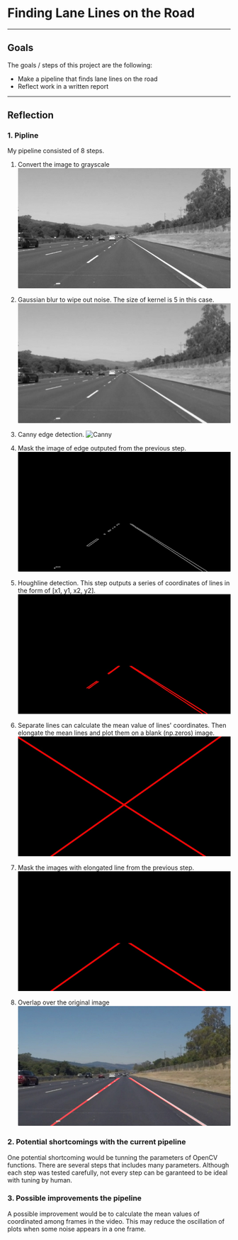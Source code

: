 # **Finding Lane Lines on the Road**

---

## Goals

The goals / steps of this project are the following:
* Make a pipeline that finds lane lines on the road
* Reflect work in a written report


[//]: # (Image References)

[gray]: ./examples/gray.jpg "Grayscale"
[blur]: ./examples/blur.jpg "Blur"
[canny]: ./examples/cannpy.jpg "Canny"
[masked_canny]: ./examples/masked_canny.jpg "Masked Canny"
[hough]: ./examples/hough_lines.jpg "Hough Lines"
[long_lines]: ./examples/long_lines.jpg "Long Lines"
[long_lines_mask]: ./examples/long_lines_mask.jpg "Masked Long Lines"
[overlapped]: ./examples/overlapped.jpg "Overlapped"

---

## Reflection

### 1. Pipline

My pipeline consisted of 8 steps.

1. Convert the image to grayscale
![Grayscale][gray]

2. Gaussian blur to wipe out noise. The size of kernel is 5 in this case.
![Blur][blur]

3. Canny edge detection.
![Canny][canny]

4. Mask the image of edge outputed from the previous step.
![Masked Canny][masked_canny]

5. Houghline detection. This step outputs a series of coordinates of lines in the form
of [x1, y1, x2, y2].
![Hough Lines][hough]

6. Separate lines can calculate the mean value of lines' coordinates. Then elongate the mean lines
and plot them on a blank (np.zeros) image.
![Long Lines][long_lines]

7. Mask the images with elongated line from the previous step.
![Masked Long Lines][long_lines_mask]

8. Overlap over the original image
![Overlapped][overlapped]

### 2. Potential shortcomings with the current pipeline

One potential shortcoming would be tunning the parameters of OpenCV functions. There
are several steps that includes many parameters. Although each step was tested carefully,
not every step can be garanteed to be ideal with tuning by human.

### 3. Possible improvements the pipeline

A possible improvement would be to calculate the mean values of coordinated among frames
in the video. This may reduce the oscillation of plots when some noise appears in a one frame.

